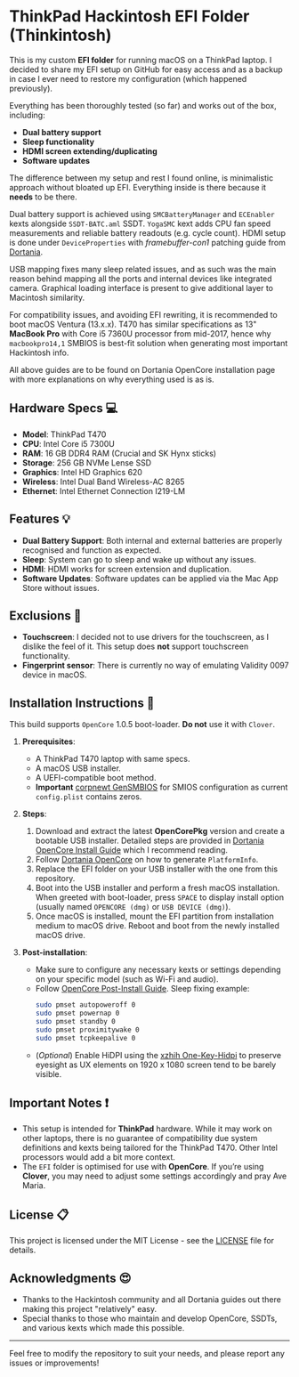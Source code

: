 # ThinkPad Hackintosh EFI Folder (Thinkintosh)

This is my custom **EFI folder** for running macOS on a ThinkPad laptop. I decided to share my EFI setup on GitHub for easy access and as a backup in case I ever need to restore my configuration (which happened previously). 

Everything has been thoroughly tested (so far) and works out of the box, including:
- **Dual battery support**
- **Sleep functionality**
- **HDMI screen extending/duplicating**
- **Software updates**

The difference between my setup and rest I found online, is minimalistic approach without bloated up EFI. Everything inside is there because it **needs** to be there.

Dual battery support is achieved using `SMCBatteryManager` and `ECEnabler` kexts alongside `SSDT-BATC.aml` SSDT. `YogaSMC` kext adds CPU fan speed measurements and reliable battery readouts (e.g. cycle count). HDMI setup is done under `DeviceProperties` with *framebuffer-con1* patching guide from [Dortania](https://dortania.github.io/OpenCore-Install-Guide/config-laptop.plist/kaby-lake.html#deviceproperties$0).

USB mapping fixes many sleep related issues, and as such was the main reason behind mapping all the ports and internal devices like integrated camera. Graphical loading interface is present to give additional layer to Macintosh similarity.

For compatibility issues, and avoiding EFI rewriting, it is recommended to boot macOS Ventura (13.x.x). T470 has similar specifications as 13" **MacBook Pro** with Core i5 7360U processor from mid-2017, hence why `macbookpro14,1` SMBIOS is best-fit solution when generating most important Hackintosh info.

All above guides are to be found on Dortania OpenCore installation page with more explanations on why everything used is as is.

## Hardware Specs :computer:

- **Model**: ThinkPad T470
- **CPU**: Intel Core i5 7300U
- **RAM**: 16 GB DDR4 RAM (Crucial and SK Hynx sticks)
- **Storage**: 256 GB NVMe Lense SSD
- **Graphics**: Intel HD Graphics 620
- **Wireless**: Intel Dual Band Wireless-AC 8265
- **Ethernet**: Intel Ethernet Connection I219-LM
  
## Features :bulb:

- **Dual Battery Support**: Both internal and external batteries are properly recognised and function as expected.
- **Sleep**: System can go to sleep and wake up without any issues.
- **HDMI**: HDMI works for screen extension and duplication.
- **Software Updates**: Software updates can be applied via the Mac App Store without issues.

## Exclusions :no_entry_sign:

- **Touchscreen**: I decided not to use drivers for the touchscreen, as I dislike the feel of it. This setup does **not** support touchscreen functionality.
- **Fingerprint sensor**: There is currently no way of emulating Validity 0097 device in macOS.

## Installation Instructions :pushpin:

This build supports `OpenCore` 1.0.5 boot-loader. **Do not** use it with `Clover`.

1. **Prerequisites**:
   - A ThinkPad T470 laptop with same specs.
   - A macOS USB installer.
   - A UEFI-compatible boot method.
   - **Important** [corpnewt GenSMBIOS](https://github.com/corpnewt/GenSMBIOS) for SMIOS configuration as current `config.plist` contains zeros.

2. **Steps**:
   1. Download and extract the latest **OpenCorePkg** version and create a bootable USB installer. Detailed steps are provided in [Dortania OpenCore Install Guide](https://dortania.github.io/OpenCore-Install-Guide/prerequisites.html) which I recommend reading.
   2. Follow [Dortania OpenCore](https://dortania.github.io/OpenCore-Install-Guide/config-laptop.plist/kaby-lake.html#platforminfo) on how to generate `PlatformInfo`.
   3. Replace the EFI folder on your USB installer with the one from this repository.
   4. Boot into the USB installer and perform a fresh macOS installation. When greeted with boot-loader, press `SPACE` to display install option (usually named `OPENCORE (dmg)` or `USB DEVICE (dmg)`).
   5. Once macOS is installed, mount the EFI partition from installation medium to macOS drive. Reboot and boot from the newly installed macOS drive.

3. **Post-installation**:
   - Make sure to configure any necessary kexts or settings depending on your specific model (such as Wi-Fi and audio).
   - Follow [OpenCore Post-Install Guide](https://dortania.github.io/OpenCore-Post-Install/#how-to-follow-this-guide). Sleep fixing example:
     ```sh
     sudo pmset autopoweroff 0
     sudo pmset powernap 0
     sudo pmset standby 0
     sudo pmset proximitywake 0
     sudo pmset tcpkeepalive 0
     ```
   - (*Optional*) Enable HiDPI using the [xzhih One-Key-Hidpi](https://github.com/xzhih/one-key-hidpi) to preserve eyesight as UX elements on 1920 x 1080 screen tend to be barely visible.

## Important Notes :heavy_exclamation_mark:

- This setup is intended for **ThinkPad** hardware. While it may work on other laptops, there is no guarantee of compatibility due system definitions and kexts being tailored for the ThinkPad T470. Other Intel processors would add a bit more context.
- The `EFI` folder is optimised for use with **OpenCore**. If you’re using **Clover**, you may need to adjust some settings accordingly and pray Ave Maria.

## License :clipboard:

This project is licensed under the MIT License - see the [LICENSE](LICENSE) file for details.

## Acknowledgments :heart_eyes:

- Thanks to the Hackintosh community and all Dortania guides out there making this project "relatively" easy.
- Special thanks to those who maintain and develop OpenCore, SSDTs, and various kexts which made this possible.

---

Feel free to modify the repository to suit your needs, and please report any issues or improvements!
